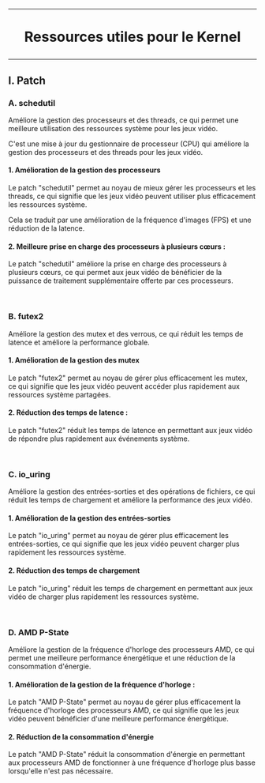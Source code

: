 ------------------------------------------------------------------------------------------------------------------------
# <p align='center'> Ressources utiles pour le Kernel </p>

------------------------------------------------------------------------------------------------------------------------
## I. Patch
### A. schedutil
Améliore la gestion des processeurs et des threads, ce qui permet une meilleure utilisation des ressources système pour les jeux vidéo.

C'est une mise à jour du gestionnaire de processeur (CPU) qui améliore la gestion des processeurs et des threads pour les jeux vidéo.

#### 1. Amélioration de la gestion des processeurs
Le patch "schedutil" permet au noyau de mieux gérer les processeurs et les threads, ce qui signifie que les jeux vidéo peuvent utiliser plus efficacement les ressources système. 

Cela se traduit par une amélioration de la fréquence d'images (FPS) et une réduction de la latence.

#### 2. Meilleure prise en charge des processeurs à plusieurs cœurs :
Le patch "schedutil" améliore la prise en charge des processeurs à plusieurs cœurs, ce qui permet aux jeux vidéo de bénéficier de la puissance de traitement supplémentaire offerte par ces processeurs.

<br />



### B. futex2
Améliore la gestion des mutex et des verrous, ce qui réduit les temps de latence et améliore la performance globale.

#### 1. Amélioration de la gestion des mutex
Le patch "futex2" permet au noyau de gérer plus efficacement les mutex, ce qui signifie que les jeux vidéo peuvent accéder plus rapidement aux ressources système partagées.

#### 2. Réduction des temps de latence : 
Le patch "futex2" réduit les temps de latence en permettant aux jeux vidéo de répondre plus rapidement aux événements système.

<br />



### C. io_uring
Améliore la gestion des entrées-sorties et des opérations de fichiers, ce qui réduit les temps de chargement et améliore la performance des jeux vidéo.

#### 1. Amélioration de la gestion des entrées-sorties
Le patch "io_uring" permet au noyau de gérer plus efficacement les entrées-sorties, ce qui signifie que les jeux vidéo peuvent charger plus rapidement les ressources système.

#### 2. Réduction des temps de chargement
Le patch "io_uring" réduit les temps de chargement en permettant aux jeux vidéo de charger plus rapidement les ressources système.

<br />

### D. AMD P-State
Améliore la gestion de la fréquence d'horloge des processeurs AMD, ce qui permet une meilleure performance énergétique et une réduction de la consommation d'énergie.
#### 1. Amélioration de la gestion de la fréquence d'horloge :
Le patch "AMD P-State" permet au noyau de gérer plus efficacement la fréquence d'horloge des processeurs AMD, ce qui signifie que les jeux vidéo peuvent bénéficier d'une meilleure performance énergétique.

#### 2. Réduction de la consommation d'énergie
Le patch "AMD P-State" réduit la consommation d'énergie en permettant aux processeurs AMD de fonctionner à une fréquence d'horloge plus basse lorsqu'elle n'est pas nécessaire.
